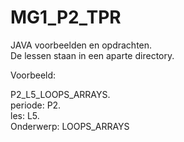 # MG1_P2_TPR
JAVA voorbeelden en opdrachten.  
De lessen staan in een aparte directory.


Voorbeeld: 

P2_L5_LOOPS_ARRAYS.  
periode: P2.  
les: L5.   
Onderwerp: LOOPS_ARRAYS



